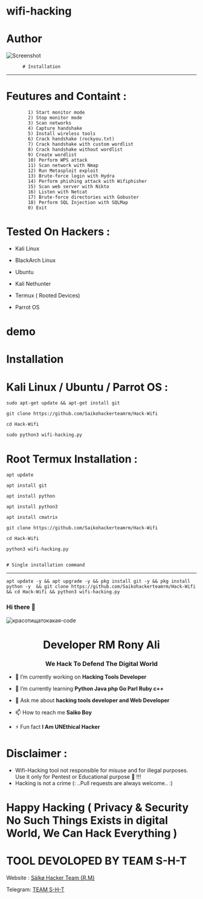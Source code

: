 # wifi-hacking


# Author 
![Screenshot](https://user-images.githubusercontent.com/88341460/204089350-9d4d2490-57de-467d-9717-9cf8b5ecee97.jpg)

          # Installation
____________________

# Feutures and Containt :
            1) Start monitor mode
            2) Stop monitor mode
            3) Scan networks
            4) Capture handshake
            5) Install wireless tools
            6) Crack handshake (rockyou.txt)
            7) Crack handshake with custom wordlist
            8) Crack handshake without wordlist
            9) Create wordlist
            10) Perform WPS attack
            11) Scan network with Nmap
            12) Run Metasploit exploit
            13) Brute-force login with Hydra
            14) Perform phishing attack with Wifiphisher
            15) Scan web server with Nikto
            16) Listen with Netcat
            17) Brute-force directories with Gobuster
            18) Perform SQL Injection with SQLMap
            0) Exit

# Tested On Hackers :

* Kali Linux

* BlackArch Linux

* Ubuntu

* Kali Nethunter

* Termux ( Rooted Devices)

* Parrot OS
# demo
# Installation
# Kali Linux / Ubuntu / Parrot OS :

    sudo apt-get update && apt-get install git
    
    git clone https://github.com/Saikohackerteamrm/Hack-Wifi
    
    cd Hack-Wifi 
    
    sudo python3 wifi-hacking.py
# Root Termux Installation : 
    apt update 
    
    apt install git 
    
    apt install python
    
    apt install python3
    
    apt install cmatrix
    
    git clone https://github.com/Saikohackerteamrm/Hack-Wifi
    
    cd Hack-Wifi 
    
    python3 wifi-hacking.py
    
    
    # Single installation command
_______________________________________

    apt update -y && apt upgrade -y && pkg install git -y && pkg install python -y  && git clone https://github.com/Saikohackerteamrm/Hack-Wifi && cd Hack-Wifi && python3 wifi-hacking.py
 ### Hi there 👋

<!--
**RM Rony Ali/Red Team** is a ✨ _special_ ✨ repository because its `README.md` (this file) appears on your GitHub profile.

Here are some ideas to get you started:

- 🔭 I’m currently working on ...
- 🌱 I’m currently learning ...
- 👯 I’m looking to collaborate on ...
- 🤔 I’m looking for help with ...
- 💬 Ask me about ...
- 📫 How to reach me: ...
- 😄 Pronouns: ...
- ⚡ Fun fact: ...
-->
![красотищатокакая-code](https://user-images.githubusercontent.com/88341460/189535591-84f204da-08af-4989-821f-e6608902a4a1.gif)                  


<h1 align="center">Developer RM Rony Ali</h1>
<h3 align="center">We Hack To Defend The Digital World </h3>

- 🔭 I’m currently working on **Hacking Tools Developer**

- 🌱 I’m currently learning **Python Java php Go Parl Ruby c++**

- 💬 Ask me about **hacking tools developer and Web Developer**

- 📫 How to reach me **Saiko Boy**

- ⚡ Fun fact **I Am UNEthical Hacker** 

# Disclaimer :
* Wifi-Hacking tool not responsible for misuse and for illegal purposes. Use it only for Pentest or Educational purpose 🏴 !!!
* Hacking is not a crime 
(: ..Pull requests are always welcome.. :)
# Happy Hacking ( Privacy & Security No Such Things Exists in digital World, We Can Hack Everything )
                                                                                                                                                                                                                                                                                                                            


# TOOL DEVOLOPED BY TEAM S-H-T 

Website : [Sáíkø Hacker Team {R.M}](http://saikohackerteamrm.free.nf)

Telegram: [TEAM S-H-T](http://t.me/rm7669)
